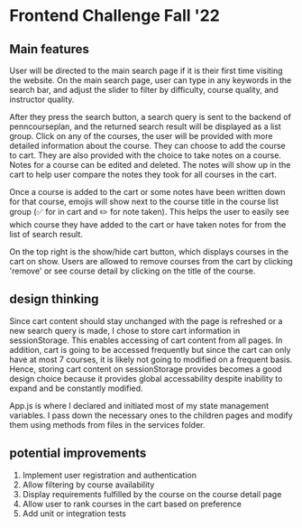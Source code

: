 # Frontend Challenge Fall '22

## Main features
User will be directed to the main search page if it is their first time visiting the website. On the main search page, user can type in any keywords in the search bar, and adjust the slider to filter by difficulty, course quality, and instructor quality. 

After they press the search button, a search query is sent to the backend of penncourseplan, and the returned search result will be displayed as a list group. Click on any of the courses, the user will be provided with more detailed information about the course. They can choose to add the course to cart. They are also provided with the choice to take notes on a course. Notes for a course can be edited and deleted. The notes will show up in the cart to help user compare the notes they took for all courses in the cart.

Once a course is added to the cart or some notes have been written down for that course, emojis will show next to the course title in the course list group (✅ for in cart and ✏️ for note taken). This helps the user to easily see which course they have added to the cart or have taken notes for from the list of search result.

On the top right is the show/hide cart button, which displays courses in the cart on show. Users are allowed to remove courses from the cart by clicking 'remove' or see course detail by clicking on the title of the course.

## design thinking
Since cart content should stay unchanged with the page is refreshed or a new search query is made, I chose to store cart information in sessionStorage. This enables accessing of cart content from all pages. In addition, cart is going to be accessed frequently but since the cart can only have at most 7 courses, it is likely not going to modified on a frequent basis. Hence, storing cart content on sessionStorage provides becomes a good design choice because it provides global accessability despite inability to expand and be constantly modified.

App.js is where I declared and initiated most of my state management variables. I pass down the necessary ones to the children pages and modify them using methods from files in the services folder. 

## potential improvements
1. Implement user registration and authentication
2. Allow filtering by course availability
3. Display requirements fulfilled by the course on the course detail page
4. Allow user to rank courses in the cart based on preference
5. Add unit or integration tests
